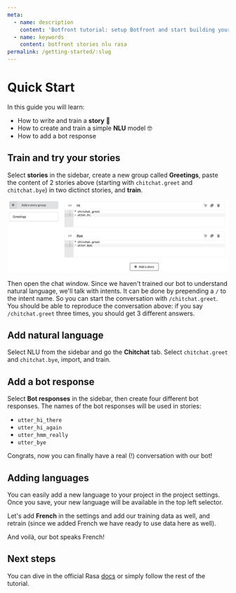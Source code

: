 ```yaml
---
meta:
  - name: description
    content: 'Botfront tutorial: setup Botfront and start building your Rasa chatbot'
  - name: keywords
    content: botfront stories nlu rasa
permalink: /getting-started/:slug
---
```


# Quick Start

In this guide you will learn:

- How to write and train a **story** 📖
- How to create and train a simple **NLU** model 🤓
- How to add a bot response

## Train and try your stories

Select **stories** in the sidebar, create a new group called **Greetings**, paste the content of 2 stories above (starting with `chitchat.greet` and `chitchat.bye`) in two dictinct stories, and **train**.

![](../../images/stories-quick-start.png)

Then open the chat window. Since we haven't trained our bot to understand natural language, we'll talk with intents. It can be done by prepending a `/` to the intent name. So you can start the conversation with `/chitchat.greet`. You should be able to reproduce the conversation above: if you say `/chitchat.greet` three times, you should get 3 different answers.

## Add natural language

Select NLU from the sidebar and go the **Chitchat** tab. Select `chitchat.greet` and `chitchat.bye`, import, and train.

## Add a bot response

Select **Bot responses** in the sidebar, then create four different bot responses. The names of the bot responses will be used in stories:
- `utter_hi_there`
- `utter_hi_again`
- `utter_hmm_really`
- `utter_bye`

Congrats, now you can finally have a real (!) conversation with our bot!

## Adding languages

You can easily add a new language to your project in the project settings. Once you save, your new language will be available in the top left selector.

Let's add **French** in the settings and add our training data as well, and retrain (since we added French we have ready to use data here as well).

And voilà, our bot speaks French!

## Next steps

You can dive in the official Rasa [docs](https://rasa.com/docs) or simply follow the rest of the tutorial.


